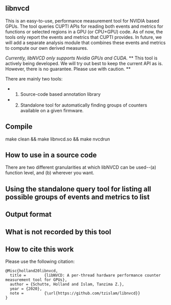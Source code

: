 ## libnvcd
This is an easy-to-use, performance measurement tool for NVIDIA based GPUs. The tool queries CUPTI APIs for reading both events and metrics for functions or selected regions in a GPU (or CPU+GPU) code. As of now, the tools only report the events and metrics that CUPTI provides. In future, we will add a separate analysis module that combines these events and metrics to compute our own derived measures.

*Currently, libNVCD only supports Nvidia GPUs and CUDA.*
** This tool is actively being developed. We will try out best to keep the current API as is. However, there is no guarantee. Please use with caution. **

There are mainly two tools:
* 1. Source-code based annotation library
* 2. Standalone tool for automatically finding groups of counters available on a given firmware. 


## Compile

make clean && make libnvcd.so && make nvcdrun

## How to use in a source code

There are two different granularities at which libNVCD can be used--(a) function level, and (b) wherever you want.


## Using the standalone query tool for listing all possible groups of events and metrics to list


## Output format


## What is not recorded by this tool




## How to cite this work
Please use the following citation:
```
@Misc{holland20libnvcd,
  title =        {libNVCD: A per-thread hardware performance counter measurement tool for GPUs},
  author = {Schutte, Holland and Islam, Tanzima Z.},
  year = {2020},
  note =         {\url{https://github.com/tzislam/libnvcd}}
}
```
